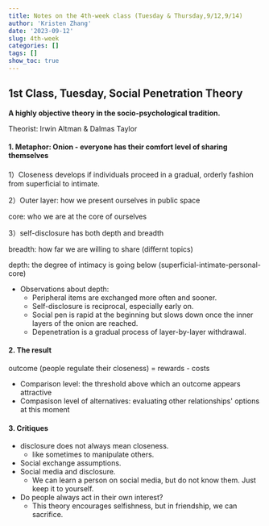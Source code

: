 ```yaml
---
title: Notes on the 4th-week class (Tuesday & Thursday,9/12,9/14)
author: 'Kristen Zhang'
date: '2023-09-12'
slug: 4th-week
categories: []
tags: []
show_toc: true
---
```


## 1st Class, Tuesday, Social Penetration Theory

**A highly objective theory in the socio-psychological tradition.**

Theorist: Irwin Altman & Dalmas Taylor

#### 1. Metaphor: Onion - everyone has their comfort level of sharing themselves

1）Closeness develops if individuals proceed in a gradual, orderly fashion from superficial to intimate.

2）Outer layer: how we present ourselves in public space

core: who we are at the core of ourselves

3）self-disclosure has both depth and breadth

breadth: how far we are willing to share (differnt topics)

depth: the degree of intimacy is going below (superficial-intimate-personal-core)

- Observations about depth:
  - Peripheral items are exchanged more often and sooner.
  - Self-disclosure is reciprocal, especially early on.
  - Social pen is rapid at the beginning but slows down once the inner layers of the onion are reached.
  - Depenetration is a gradual process of layer-by-layer withdrawal.

#### 2. The result

outcome (people regulate their closeness) = rewards - costs

- Comparison level: the threshold above which an outcome appears attractive
- Compasison level of alternatives: evaluating other relationships' options at this moment

#### 3. Critiques

- disclosure does not always mean closeness.
  - like sometimes to manipulate others.
- Social exchange assumptions.
- Social media and disclosure.
  - We can learn a person on social media, but do not know them. Just keep it to yourself.
- Do people always act in their own interest?
  - This theory encourages selfishness, but in friendship, we can sacrifice.

